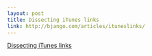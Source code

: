 ```yaml
--- 
layout: post
title: Dissecting iTunes links
link: http://bjango.com/articles/ituneslinks/
---
```

<a href="http://bjango.com/articles/ituneslinks/">Dissecting iTunes
links</a>

